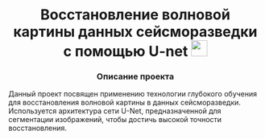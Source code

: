 <h1 align="center">Восстановление волновой картины данных сейсморазведки с помощью U-net
<img src="https://github.com/blackcater/blackcater/raw/main/images/Hi.gif" height="32"/></h1>
<h3 align="center">Описание проекта</h3>
<p>Данный проект посвящен применению технологии глубокого обучения для восстановления волновой картины в данных сейсморазведки. Используется архитектура сети U-Net, предназначенной для сегментации изображений, чтобы достичь высокой точности восстановления.</p>
